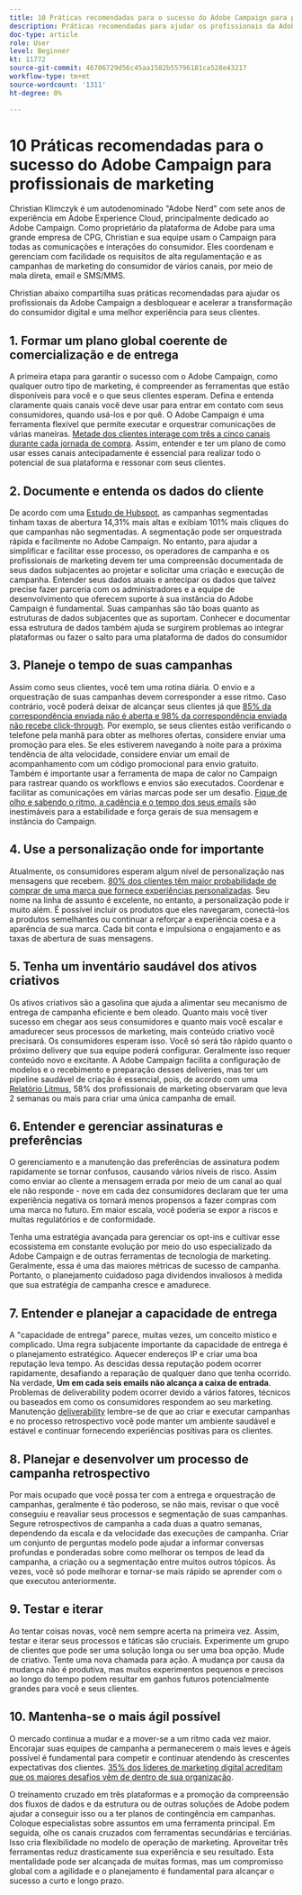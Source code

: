 ```yaml
---
title: 10 Práticas recomendadas para o sucesso do Adobe Campaign para profissionais de marketing
description: Práticas recomendadas para ajudar os profissionais da Adobe Campaign a desbloquear e acelerar a transformação do consumidor digital e uma melhor experiência para seus clientes.
doc-type: article
role: User
level: Beginner
kt: 11772
source-git-commit: 46706729d56c45aa1582b55796181ca528e43217
workflow-type: tm+mt
source-wordcount: '1311'
ht-degree: 0%

---
```



# 10 Práticas recomendadas para o sucesso do Adobe Campaign para profissionais de marketing

Christian Klimczyk é um autodenominado &quot;Adobe Nerd&quot; com sete anos de experiência em Adobe Experience Cloud, principalmente dedicado ao Adobe Campaign. Como proprietário da plataforma de Adobe para uma grande empresa de CPG, Christian e sua equipe usam o Campaign para todas as comunicações e interações do consumidor. Eles coordenam e gerenciam com facilidade os requisitos de alta regulamentação e as campanhas de marketing do consumidor de vários canais, por meio de mala direta, email e SMS/MMS.

Christian abaixo compartilha suas práticas recomendadas para ajudar os profissionais da Adobe Campaign a desbloquear e acelerar a transformação do consumidor digital e uma melhor experiência para seus clientes.


## 1. Formar um plano global coerente de comercialização e de entrega

A primeira etapa para garantir o sucesso com o Adobe Campaign, como qualquer outro tipo de marketing, é compreender as ferramentas que estão disponíveis para você e o que seus clientes esperam. Defina e entenda claramente quais canais você deve usar para entrar em contato com seus consumidores, quando usá-los e por quê. O Adobe Campaign é uma ferramenta flexível que permite executar e orquestrar comunicações de várias maneiras. [Metade dos clientes interage com três a cinco canais durante cada jornada de compra](https://www.mckinsey.com/capabilities/operations/our-insights/redefine-the-omnichannel-approach-focus-on-what-truly-matters). Assim, entender e ter um plano de como usar esses canais antecipadamente é essencial para realizar todo o potencial de sua plataforma e ressonar com seus clientes.


## 2. Documente e entenda os dados do cliente

De acordo com uma [Estudo de Hubspot](https://www.linkedin.com/pulse/customer-segmentation-effective-b2b-business-industry-sabreen), as campanhas segmentadas tinham taxas de abertura 14,31% mais altas e exibiam 101% mais cliques do que campanhas não segmentadas. A segmentação pode ser orquestrada rápida e facilmente no Adobe Campaign. No entanto, para ajudar a simplificar e facilitar esse processo, os operadores de campanha e os profissionais de marketing devem ter uma compreensão documentada de seus dados subjacentes ao projetar e solicitar uma criação e execução de campanha. Entender seus dados atuais e antecipar os dados que talvez precise fazer parceria com os administradores e a equipe de desenvolvimento que oferecem suporte à sua instância do Adobe Campaign é fundamental. Suas campanhas são tão boas quanto as estruturas de dados subjacentes que as suportam. Conhecer e documentar essa estrutura de dados também ajuda se surgirem problemas ao integrar plataformas ou fazer o salto para uma plataforma de dados do consumidor


## 3. Planeje o tempo de suas campanhas

Assim como seus clientes, você tem uma rotina diária. O envio e a orquestração de suas campanhas devem corresponder a esse ritmo. Caso contrário, você poderá deixar de alcançar seus clientes já que [85% da correspondência enviada não é aberta e 98% da correspondência enviada não recebe click-through](https://www.validity.com/resource-center/state-of-email-2021/). Por exemplo, se seus clientes estão verificando o telefone pela manhã para obter as melhores ofertas, considere enviar uma promoção para eles. Se eles estiverem navegando à noite para a próxima tendência de alta velocidade, considere enviar um email de acompanhamento com um código promocional para envio gratuito. Também é importante usar a ferramenta de mapa de calor no Campaign para rastrear quando os workflows e envios são executados. Coordenar e facilitar as comunicações em várias marcas pode ser um desafio. [Fique de olho e sabendo o ritmo, a cadência e o tempo dos seus emails](https://experienceleaguecommunities.adobe.com/t5/adobe-campaign-classic-blogs/predictive-send-time-optimization-with-adobe-campaign/ba-p/561554) são inestimáveis para a estabilidade e força gerais de sua mensagem e instância do Campaign.


## 4. Use a personalização onde for importante

Atualmente, os consumidores esperam algum nível de personalização nas mensagens que recebem. [80% dos clientes têm maior probabilidade de comprar de uma marca que fornece experiências personalizadas](https://us.epsilon.com/power-of-me). Seu nome na linha de assunto é excelente, no entanto, a personalização pode ir muito além. É possível incluir os produtos que eles navegaram, conectá-los a produtos semelhantes ou continuar a reforçar a experiência coesa e a aparência de sua marca. Cada bit conta e impulsiona o engajamento e as taxas de abertura de suas mensagens.


## 5. Tenha um inventário saudável dos ativos criativos

Os ativos criativos são a gasolina que ajuda a alimentar seu mecanismo de entrega de campanha eficiente e bem oleado. Quanto mais você tiver sucesso em chegar aos seus consumidores e quanto mais você escalar e amadurecer seus processos de marketing, mais conteúdo criativo você precisará. Os consumidores esperam isso. Você só será tão rápido quanto o próximo delivery que sua equipe poderá configurar. Geralmente isso requer conteúdo novo e excitante. A Adobe Campaign facilita a configuração de modelos e o recebimento e preparação desses deliveries, mas ter um pipeline saudável de criação é essencial, pois, de acordo com uma [Relatório Litmus](https://www.litmus.com/resources/state-of-email/), 58% dos profissionais de marketing observaram que leva 2 semanas ou mais para criar uma única campanha de email.


## 6. Entender e gerenciar assinaturas e preferências

O gerenciamento e a manutenção das preferências de assinatura podem rapidamente se tornar confusos, causando vários níveis de risco. Assim como enviar ao cliente a mensagem errada por meio de um canal ao qual ele não responde - nove em cada dez consumidores declaram que ter uma experiência negativa os tornará menos propensos a fazer compras com uma marca no futuro. Em maior escala, você poderia se expor a riscos e multas regulatórios e de conformidade.

Tenha uma estratégia avançada para gerenciar os opt-ins e cultivar esse ecossistema em constante evolução por meio do uso especializado da Adobe Campaign e de outras ferramentas de tecnologia de marketing. Geralmente, essa é uma das maiores métricas de sucesso de campanha. Portanto, o planejamento cuidadoso paga dividendos invaliosos à medida que sua estratégia de campanha cresce e amadurece.


## 7. Entender e planejar a capacidade de entrega

A &quot;capacidade de entrega&quot; parece, muitas vezes, um conceito místico e complicado. Uma regra subjacente importante da capacidade de entrega é o planejamento estratégico. Aquecer endereços IP e criar uma boa reputação leva tempo. As descidas dessa reputação podem ocorrer rapidamente, desafiando a reparação de qualquer dano que tenha ocorrido. Na verdade, **Um em cada seis emails não alcança a caixa de entrada**. Problemas de deliverability podem ocorrer devido a vários fatores, técnicos ou baseados em como os consumidores respondem ao seu marketing. Manutenção [deliverability](https://business.adobe.com/products/campaign/email-deliverability.html) lembre-se de que ao criar e executar campanhas e no processo retrospectivo você pode manter um ambiente saudável e estável e continuar fornecendo experiências positivas para os clientes.


## 8. Planejar e desenvolver um processo de campanha retrospectivo

Por mais ocupado que você possa ter com a entrega e orquestração de campanhas, geralmente é tão poderoso, se não mais, revisar o que você conseguiu e reavaliar seus processos e segmentação de suas campanhas. Segure retrospectivos de campanha a cada duas a quatro semanas, dependendo da escala e da velocidade das execuções de campanha. Criar um conjunto de perguntas modelo pode ajudar a informar conversas profundas e ponderadas sobre como melhorar os tempos de lead da campanha, a criação ou a segmentação entre muitos outros tópicos. Às vezes, você só pode melhorar e tornar-se mais rápido se aprender com o que executou anteriormente.



## 9. Testar e iterar

Ao tentar coisas novas, você nem sempre acerta na primeira vez. Assim, testar e iterar seus processos e táticas são cruciais. Experimente um grupo de clientes que pode ser uma solução longa ou ser uma boa opção. Mude de criativo. Tente uma nova chamada para ação. A mudança por causa da mudança não é produtiva, mas muitos experimentos pequenos e precisos ao longo do tempo podem resultar em ganhos futuros potencialmente grandes para você e seus clientes.



## 10. Mantenha-se o mais ágil possível

O mercado continua a mudar e a mover-se a um ritmo cada vez maior. Encorajar suas equipes de campanha a permanecerem o mais leves e ágeis possível é fundamental para competir e continuar atendendo às crescentes expectativas dos clientes. [35% dos líderes de marketing digital acreditam que os maiores desafios vêm de dentro de sua organização](https://www.gartner.com/en/newsroom/press-releases/gartner-says-35--of-digital-marketing-leaders-believe-the-bigges).

O treinamento cruzado em três plataformas e a promoção da compreensão dos fluxos de dados e da estrutura ou de outras soluções de Adobe podem ajudar a conseguir isso ou a ter planos de contingência em campanhas. Coloque especialistas sobre assuntos em uma ferramenta principal. Em seguida, olhe os canais cruzados com ferramentas secundárias e terciárias. Isso cria flexibilidade no modelo de operação de marketing. Aproveitar três ferramentas reduz drasticamente sua experiência e seu resultado. Esta mentalidade pode ser alcançada de muitas formas, mas um compromisso global com a agilidade e o planejamento é fundamental para alcançar o sucesso a curto e longo prazo.
